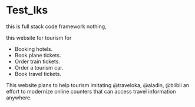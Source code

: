 # Test_lks

this is full stack code 
framework nothing,

this website for tourism
for
  - Booking hotels.
  - Book plane tickets. 
  - Order train tickets. 
  - Order a tourism car.
  - Book travel tickets. 

This website plans to help tourism 
imitating @traveloka, @aladin, @blibli 
an effort to modernize online counters 
that can access travel information 
anywhere.
